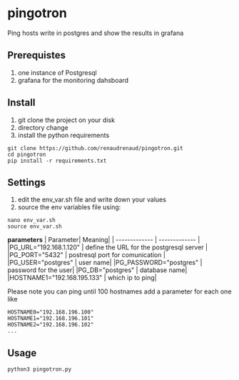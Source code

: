 # pingotron
Ping hosts write in postgres and show the results in grafana

## Prerequistes
1. one instance of Postgresql
2. grafana for the monitoring dahsboard

## Install

1. git clone the project on your disk
2. directory change 
3. install the python requirements

```
git clone https://github.com/renaudrenaud/pingotron.git
cd pingotron
pip install -r requirements.txt
```

## Settings
1. edit the env_var.sh file and write down your values
2. source the env variables file using:

```
nano env_var.sh
source env_var.sh
```

**parameters**
| Parameter| Meaning|
| ------------- | ------------- |
|PG_URL="192.168.1.120" | define the URL for the postgresql server |
|PG_PORT="5432" | postresql port for comunication  | 
|PG_USER="postgres" | user name|
|PG_PASSWORD="postgres" | password for the user|
|PG_DB="postgres" | database name|
|HOSTNAME1="192.168.195.133" | which ip to ping|

Please note you can ping until 100 hostnames add a parameter for each one like

```
HOSTNAME0="192.168.196.100"
HOSTNAME1="192.168.196.101"
HOSTNAME2="192.168.196.102"
...
```


## Usage

```
python3 pingotron.py
```
